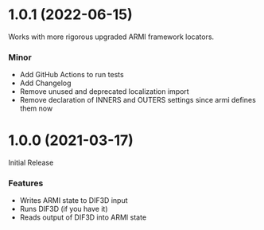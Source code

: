 # 1.0.1 (2022-06-15)

Works with more rigorous upgraded ARMI framework locators.

### Minor

- Add GitHub Actions to run tests
- Add Changelog
- Remove unused and deprecated localization import
- Remove declaration of INNERS and OUTERS settings since armi defines them now

# 1.0.0 (2021-03-17)

Initial Release

### Features

- Writes ARMI state to DIF3D input
- Runs DIF3D (if you have it)
- Reads output of DIF3D into ARMI state
